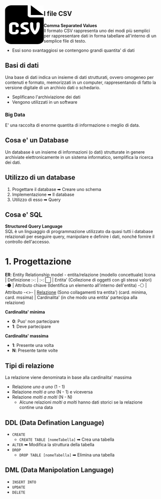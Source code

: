 <img src="./data/file-csv-solid.svg"
  width="128"
  height="128"
  style="float:left;">
## I file CSV
**Comma Separated Values**<br>
Il formato CSV rappresenta uno dei modi più semplici per rappresentare dati in forma tabellare all'interno di un semplice file di testo.
- Essi sono svantaggiosi se contengono grandi quantita' di dati


## Basi di dati
Una base di dati indica un insieme di dati strutturati, ovvero omogeneo per contenuti e formato, memorizzati in un computer, rappresentando di fatto la versione digitale di un archivio dati o schedario.
- Seplificano l'archiviazione dei dati
- Vengono utilizzati in un software

### Big Data
E' una raccolta di enorme quantita di informazione o meglio di data.

## Cosa e' un Database
Un database è un insieme di informazioni (o dati) strutturate in genere archiviate elettronicamente in un sistema informatico, semplifica la ricerca dei dati.

## Utilizzo di un database
1. Progettare il database ➡ Creare uno schema
2. Implementazione ➡ Il database
3. Utilizzo di esso ➡ Query

## Cosa e' SQL
**Structured Query Language**<br>
SQL è un linguaggio di programmazione utilizzato da quasi tutti i database relazionali per eseguire query, manipolare e definire i dati, nonché fornire il controllo dell'accesso.

# 1. Progettazione
**ER**: Entity Relationship model - entita/relazione (modello concettuale)
Icona | Definizione
:-: | :-:
⬜ | Entita' (Collezione di oggetti con gli stessi valori)
-⚫ | Attributo chiave (Identifica un elemento all'interno dell'entita)
-⚪ | Attributo
-<>- | [Relazione](##Tipi-di-relazione) (Sono collagamenti tra entita')
(card. minima, card. mssima) | Cardinalita' (in che modo una entita' partecipa alla relazione)

**Cardinalita' minima**
- **0**: Puo' non partecipare
- **1**: Deve partecipare

**Cardinalita' massima**
- **1**: Presente una volta
- **N**: Presente tante volte

## Tipi di relazione
La relazione viene denominata in base alla cardinalita' massima
- Relazione *uno a uno* (1 - 1)
- Relazione *molti a uno* (N - 1) e viceversa
- Relazione *molti a molti* (N - N) 
  - Alcune relazioni *molti a molti* hanno dati storici se la relazione contine una data

## DDL (Data Defination Language)
- `CREATE`
  - `CREATE TABLE [nomeTabella]` ➡ Crea una tabella
- `ALTER` ➡ Modifica la struttura della tabella
- `DROP` 
  - `DROP TABLE [nomeTabella]` ➡ Elimina una tabella

## DML (Data Manipolation Language)
- `INSERT INTO`
- `UPDATE`
- `DELETE`